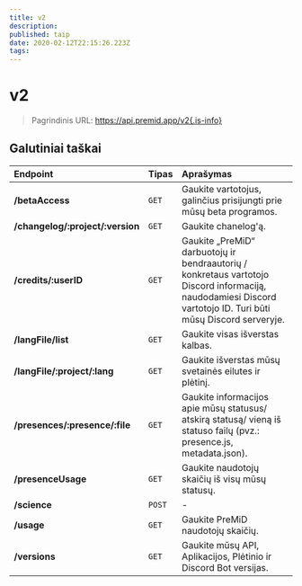 ```yaml
---
title: v2
description:
published: taip
date: 2020-02-12T22:15:26.223Z
tags:
---
```


# v2

> Pagrindinis URL: https://api.premid.app/v2{.is-info}


## Galutiniai taškai

<table>
  <thead>
    <tr>
      <th style="text-align:left">Endpoint</th>
      <th style="text-align:left">Tipas</th>
      <th style="text-align:left">Aprašymas</th>
    </tr>
  </thead>
  <tbody>
    <tr>
      <td style="text-align:left"><b>/betaAccess</b>
      </td>
      <td style="text-align:left"><code>GET</code></td>
      <td style="text-align:left">Gaukite vartotojus, galinčius prisijungti prie mūsų beta programos.</td>
    </tr>
    <tr>
      <td style="text-align:left"><b>/changelog/:project/:version</b>
      </td>
      <td style="text-align:left"><code>GET</code></td>
      <td style="text-align:left">Gaukite chanelog'ą.</td>
    </tr>
    <tr>
      <td style="text-align:left"><b>/credits/:userID</b>
      </td>
      <td style="text-align:left"><code>GET</code></td>
      <td style="text-align:left">Gaukite „PreMiD“ darbuotojų ir bendraautorių / konkretaus vartotojo Discord informaciją, naudodamiesi Discord vartotojo ID. Turi būti mūsų Discord serveryje.</td>
    </tr>
    <tr>
      <td style="text-align:left"><b>/langFile/list</b>
      </td>
      <td style="text-align:left"><code>GET</code></td>
      <td style="text-align:left">Gaukite visas išverstas kalbas.</td>
    </tr>
    <tr>
      <td style="text-align:left"><b>/langFile/:project/:lang</b>
      </td>
      <td style="text-align:left"><code>GET</code></td>
      <td style="text-align:left">Gaukite išverstas mūsų svetainės eilutes ir plėtinį.</td>
    </tr>
    <tr>
      <td style="text-align:left"><b>/presences/:presence/:file</b>
      </td>
      <td style="text-align:left"><code>GET</code></td>
      <td style="text-align:left">Gaukite informacijos apie mūsų statusus/ atskirą statusą/ vieną iš statuso failų (pvz.: presence.js, metadata.json).</td>
    </tr>
    <tr>
      <td style="text-align:left"><b>/presenceUsage</b>
      </td>
      <td style="text-align:left"><code>GET</code></td>
      <td style="text-align:left">Gaukite naudotojų skaičių iš visų mūsų statusų.</td>
    </tr>
    <tr>
      <td style="text-align:left"><b>/science</b>
      </td>
      <td style="text-align:left"><code>POST</code></td>
      <td style="text-align:left">-</td>
    </tr>
    <tr>
      <td style="text-align:left"><b>/usage</b>
      </td>
      <td style="text-align:left"><code>GET</code></td>
      <td style="text-align:left">Gaukite PreMiD naudotojų skaičių.</td>
    </tr>
    <tr>
      <td style="text-align:left"><b>/versions</b>
      </td>
      <td style="text-align:left"><code>GET</code></td>
      <td style="text-align:left">Gaukite mūsų API, Aplikacijos, Plėtinio ir Discord Bot versijas.</td>
    </tr>
  </tbody>
</table>


